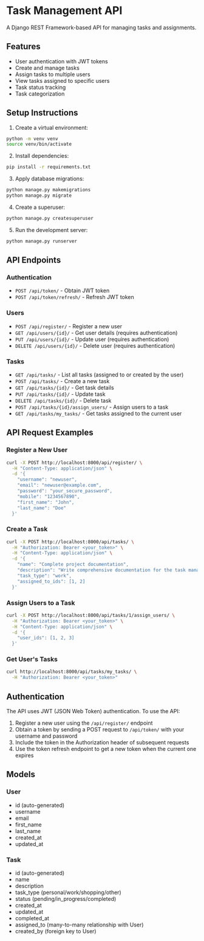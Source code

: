 # Task Management API

A Django REST Framework-based API for managing tasks and assignments.

## Features

- User authentication with JWT tokens
- Create and manage tasks
- Assign tasks to multiple users
- View tasks assigned to specific users
- Task status tracking
- Task categorization

## Setup Instructions

1. Create a virtual environment:
```bash
python -m venv venv
source venv/bin/activate
```

2. Install dependencies:
```bash
pip install -r requirements.txt
```

3. Apply database migrations:
```bash
python manage.py makemigrations
python manage.py migrate
```

4. Create a superuser:
```bash
python manage.py createsuperuser
```

5. Run the development server:
```bash
python manage.py runserver
```

## API Endpoints

### Authentication
- `POST /api/token/` - Obtain JWT token
- `POST /api/token/refresh/` - Refresh JWT token

### Users
- `POST /api/register/` - Register a new user
- `GET /api/users/{id}/` - Get user details (requires authentication)
- `PUT /api/users/{id}/` - Update user (requires authentication)
- `DELETE /api/users/{id}/` - Delete user (requires authentication)

### Tasks
- `GET /api/tasks/` - List all tasks (assigned to or created by the user)
- `POST /api/tasks/` - Create a new task
- `GET /api/tasks/{id}/` - Get task details
- `PUT /api/tasks/{id}/` - Update task
- `DELETE /api/tasks/{id}/` - Delete task
- `POST /api/tasks/{id}/assign_users/` - Assign users to a task
- `GET /api/tasks/my_tasks/` - Get tasks assigned to the current user

## API Request Examples

### Register a New User
```bash
curl -X POST http://localhost:8000/api/register/ \
  -H "Content-Type: application/json" \
  -d '{
    "username": "newuser",
    "email": "newuser@example.com",
    "password": "your_secure_password",
    "mobile": "1234567890",
    "first_name": "John",
    "last_name": "Doe"
  }'
```

### Create a Task
```bash
curl -X POST http://localhost:8000/api/tasks/ \
  -H "Authorization: Bearer <your_token>" \
  -H "Content-Type: application/json" \
  -d '{
    "name": "Complete project documentation",
    "description": "Write comprehensive documentation for the task management API",
    "task_type": "work",
    "assigned_to_ids": [1, 2]
  }'
```

### Assign Users to a Task
```bash
curl -X POST http://localhost:8000/api/tasks/1/assign_users/ \
  -H "Authorization: Bearer <your_token>" \
  -H "Content-Type: application/json" \
  -d '{
    "user_ids": [1, 2, 3]
  }'
```

### Get User's Tasks
```bash
curl http://localhost:8000/api/tasks/my_tasks/ \
  -H "Authorization: Bearer <your_token>"
```

## Authentication

The API uses JWT (JSON Web Token) authentication. To use the API:

1. Register a new user using the `/api/register/` endpoint
2. Obtain a token by sending a POST request to `/api/token/` with your username and password
3. Include the token in the Authorization header of subsequent requests
4. Use the token refresh endpoint to get a new token when the current one expires

## Models

### User
- id (auto-generated)
- username
- email
- first_name
- last_name
- created_at
- updated_at

### Task
- id (auto-generated)
- name
- description
- task_type (personal/work/shopping/other)
- status (pending/in_progress/completed)
- created_at
- updated_at
- completed_at
- assigned_to (many-to-many relationship with User)
- created_by (foreign key to User) 